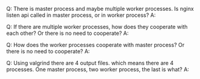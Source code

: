 Q: There is master process and maybe multiple worker processes. Is nginx listen api called in master process, or in worker process?
A:

Q: If there are multiple worker processes, how does they cooperate with each other? Or there is no need to cooperate?
A:

Q: How does the worker processes cooperate with master process? Or there is no need to cooperate?
A:

Q: Using valgrind there are 4 output files. which means there are 4 processes. One master process, two worker process, the last is what?
A:
